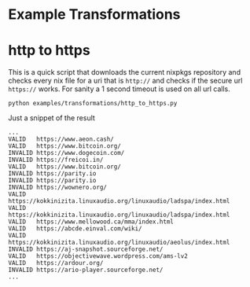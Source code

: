 # Example Transformations

# http to https

This is a quick script that downloads the current nixpkgs repository
and checks every nix file for a uri that is `http://` and checks if
the secure url `https://` works. For sanity a 1 second timeout is used
on all url calls.

```
python examples/transformations/http_to_https.py
```

Just a snippet of the result

```
...
VALID   https://www.aeon.cash/
VALID   https://www.bitcoin.org/
INVALID https://www.dogecoin.com/
INVALID https://freicoi.in/
VALID   https://www.bitcoin.org/
INVALID https://parity.io
INVALID https://parity.io
INVALID https://wownero.org/
VALID   https://kokkinizita.linuxaudio.org/linuxaudio/ladspa/index.html
VALID   https://kokkinizita.linuxaudio.org/linuxaudio/ladspa/index.html
VALID   https://www.mellowood.ca/mma/index.html
VALID   https://abcde.einval.com/wiki/
VALID   https://kokkinizita.linuxaudio.org/linuxaudio/aeolus/index.html
INVALID https://aj-snapshot.sourceforge.net/
VALID   https://objectivewave.wordpress.com/ams-lv2
VALID   https://ardour.org/
INVALID https://ario-player.sourceforge.net/
...
```

